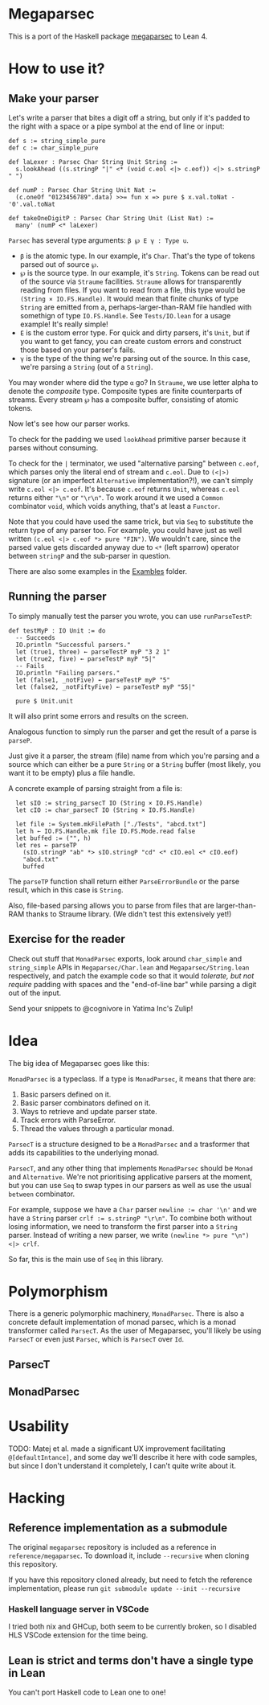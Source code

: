 # Megaparsec

This is a port of the Haskell package [megaparsec](https://hackage.haskell.org/package/megaparsec) to Lean 4.

# How to use it?

## Make your parser

Let's write a parser that bites a digit off a string, but only if it's padded to the right with a space or a pipe symbol at the end of line or input:

```lean
def s := string_simple_pure
def c := char_simple_pure

def laLexer : Parsec Char String Unit String :=
  s.lookAhead ((s.stringP "|" <* (void c.eol <|> c.eof)) <|> s.stringP " ")

def numP : Parsec Char String Unit Nat :=
  (c.oneOf "0123456789".data) >>= fun x => pure $ x.val.toNat - '0'.val.toNat

def takeOneDigitP : Parsec Char String Unit (List Nat) :=
  many' (numP <* laLexer)
```

`Parsec` has several type arguments: `β ℘ E γ : Type u`.

- `β` is the atomic type. In our example, it's `Char`. That's the type of tokens parsed out of source `℘`.
- `℘` is the source type. In our example, it's `String`. Tokens can be read out of the source via `Straume` facilities. `Straume` allows for transparently reading from files. If you want to read from a file, this type would be `(String × IO.FS.Handle)`. It would mean that finite chunks of type `String` are emitted from a, perhaps-larger-than-RAM file handled with somethign of type `IO.FS.Handle`. See `Tests/IO.lean` for a usage example! It's really simple!
- `E` is the custom error type. For quick and dirty parsers, it's `Unit`, but if you want to get fancy, you can create custom errors and construct those based on your parser's fails.
- `γ` is the type of the thing we're parsing out of the source. In this case, we're parsing a `String` (out of a `String`).

You may wonder where did the type `α` go? In `Straume`, we use letter alpha to denote the _composite_ type. Composite types are finite counterparts of streams. Every stream `℘` has a composite buffer, consisting of atomic tokens.

Now let's see how our parser works.

To check for the padding we used `lookAhead` primitive parser because it parses without consuming.

To check for the `|` terminator, we used "alternative parsing" between `c.eof`, which parses only the literal end of stream and `c.eol`.
Due to `(<|>)` signature (or an imperfect `Alternative` implementation?!), we can't simply write `c.eol <|> c.eof`.
It's because `c.eof` returns `Unit`, whereas `c.eol` returns either `"\n"` or `"\r\n"`.
To work around it we used a `Common` combinator `void`, which voids anything, that's at least a `Functor`.

Note that you could have used the same trick, but via `Seq` to substitute the return type of any parser too.
For example, you could have just as well written `(c.eol <|> c.eof *> pure "FIN")`.
We wouldn't care, since the parsed value gets discarded anyway due to `<*` (left sparrow) operator between `stringP` and the sub-parser in question.

There are also some examples in the [Exambles](Examples) folder.

## Running the parser

To simply manually test the parser you wrote, you can use `runParseTestP`:

```lean
def testMyP : IO Unit := do
  -- Succeeds
  IO.println "Successful parsers."
  let (true1, three) ← parseTestP myP "3 2 1"
  let (true2, five) ← parseTestP myP "5|"
  -- Fails
  IO.println "Failing parsers."
  let (false1, _notFive) ← parseTestP myP "5"
  let (false2, _notFiftyFive) ← parseTestP myP "55|"

  pure $ Unit.unit
```

It will also print some errors and results on the screen.

Analogous function to simply run the parser and get the result of a parse is `parseP`.

Just give it a parser, the stream (file) name from which you're parsing and a source which can either be a pure `String` or a `String` buffer (most likely, you want it to be empty) plus a file handle.

A concrete example of parsing straight from a file is:

```lean
  let sIO := string_parsecT IO (String × IO.FS.Handle)
  let cIO := char_parsecT IO (String × IO.FS.Handle)

  let file := System.mkFilePath ["./Tests", "abcd.txt"]
  let h ← IO.FS.Handle.mk file IO.FS.Mode.read false
  let buffed := ("", h)
  let res ← parseTP
    (sIO.stringP "ab" *> sIO.stringP "cd" <* cIO.eol <* cIO.eof)
    "abcd.txt"
    buffed
```

The `parseTP` function shall return either `ParseErrorBundle` or the parse result, which in this case is `String`.

Also, file-based parsing allows you to parse from files that are larger-than-RAM thanks to Straume library.
(We didn't test this extensively yet!)

## Exercise for the reader

Check out stuff that `MonadParsec` exports, look around `char_simple` and `string_simple` APIs in `Megaparsec/Char.lean` and `Megaparsec/String.lean` respectively, and patch the example code so that it would _tolerate, but not require_ padding with spaces and the "end-of-line bar" while parsing a digit out of the input.

Send your snippets to @cognivore in Yatima Inc's Zulip!

# Idea

The big idea of Megaparsec goes like this:

`MonadParsec` is a typeclass.
If a type is `MonadParsec`, it means that there are:

1.  Basic parsers defined on it.
2.  Basic parser combinators defined on it.
3.  Ways to retrieve and update parser state.
4.  Track errors with ParseError.
5.  Thread the values through a particular monad.

`ParsecT` is a structure designed to be a `MonadParsec` and a trasformer that adds its capabilities to the underlying monad.

`ParsecT`, and any other thing that implements `MonadParsec` should be `Monad` and `Alternative`.
We're not prioritising applicative parsers at the moment, but you can use `Seq` to swap types in our parsers as well as use the usual `between` combinator.

For example, suppose we have a `Char` parser `newline := char '\n'` and we have a `String` parser `crlf := s.stringP "\r\n"`.
To combine both without losing information, we need to transform the first parser into a `String` parser.
Instead of writing a new parser, we write `(newline *> pure "\n") <|> crlf`.

So far, this is the main use of `Seq` in this library.

# Polymorphism

There is a generic polymorphic machinery, `MonadParsec`.
There is also a concrete default implementation of monad parsec, which is a monad transformer called `ParsecT`.
As the user of Megaparsec, you'll likely be using `ParsecT` or even just `Parsec`, which is `ParsecT` over `Id`.

## ParsecT

## MonadParsec

# Usability

TODO: Matej et al. made a significant UX improvement facilitating `@[defaultIntance]`, and some day we'll describe it here with code samples, but since I don't understand it completely, I can't quite write about it.

# Hacking

## Reference implementation as a submodule

The original `megaparsec` repository is included as a reference in `reference/megaparsec`.
To download it, include `--recursive` when cloning this repository.

If you have this repository cloned already, but need to fetch the reference implementation, please run `git submodule update --init --recursive`

### Haskell language server in VSCode

I tried both nix and GHCup, both seem to be currently broken, so I disabled HLS VSCode extension for the time being.

## Lean is strict and terms don't have a single type in Lean

You can't port Haskell code to Lean one to one!
